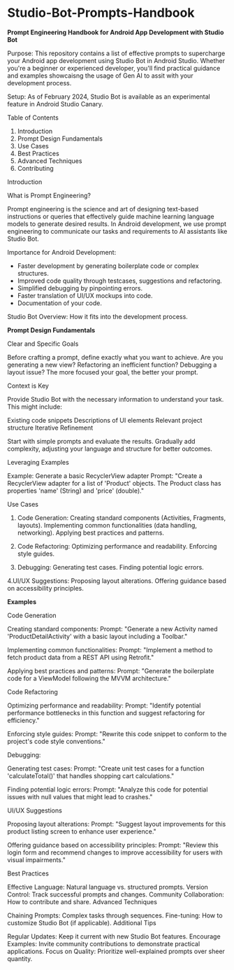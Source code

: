 # Studio-Bot-Prompts-Handbook
**Prompt Engineering Handbook for Android App Development with Studio Bot**

Purpose: This repository contains a list of effective prompts to supercharge your Android app development using Studio Bot in Android Studio. Whether you're a beginner or experienced developer, you'll find practical guidance and examples showcaisng the usage of Gen AI to assit with your development process.

Setup: As of February 2024, Studio Bot is available as an experimental feature in Android Studio Canary.


Table of Contents

1. Introduction
2. Prompt Design Fundamentals
3. Use Cases
4. Best Practices
5. Advanced Techniques
6. Contributing


 Introduction

What is Prompt Engineering?

Prompt engineering is the science and art of designing text-based instructions or queries that effectively guide machine learning language models to generate desired results. 
In Android development, we use prompt engineering to communicate our tasks and requirements to AI assistants like Studio Bot.


Importance for Android Development: 

- Faster development by generating boilerplate code or complex structures.
- Improved code quality through testcases, suggestions and refactoring.
- Simplified debugging by pinpointing errors.
- Faster translation of UI/UX mockups into code.
- Documentation of your code.


Studio Bot Overview: How it fits into the development process.


**Prompt Design Fundamentals**

Clear and Specific Goals

Before crafting a prompt, define exactly what you want to achieve. Are you generating a new view? Refactoring an inefficient function? Debugging a layout issue?  The more focused your goal, the better your prompt.

Context is Key

Provide Studio Bot with the necessary information to understand your task. This might include:

Existing code snippets
Descriptions of UI elements
Relevant project structure
Iterative Refinement

Start with simple prompts and evaluate the results. Gradually add complexity, adjusting your language and structure for better outcomes.

Leveraging Examples

Example: Generate a basic RecyclerView adapter
Prompt: "Create a RecyclerView adapter for a list of 'Product' objects. The Product class has properties 'name' (String) and 'price' (double)."


 Use Cases

1. Code Generation:
Creating standard components (Activities, Fragments, layouts).
Implementing common functionalities (data handling, networking).
Applying best practices and patterns.

2. Code Refactoring:
Optimizing performance and readability.
Enforcing style guides.

3. Debugging:
Generating test cases.
Finding potential logic errors.

4.UI/UX Suggestions:
Proposing layout alterations.
Offering guidance based on accessibility principles.

**Examples**

Code Generation

 Creating standard components:
Prompt: "Generate a new Activity named 'ProductDetailActivity' with a basic layout including a Toolbar."

 Implementing common functionalities:
Prompt: "Implement a method to fetch product data from a REST API using Retrofit."

 Applying best practices and patterns:
Prompt: "Generate the boilerplate code for a ViewModel following the MVVM architecture."

 Code Refactoring

 Optimizing performance and readability:
Prompt: "Identify potential performance bottlenecks in this function and suggest refactoring for efficiency."

 Enforcing style guides:
Prompt: "Rewrite this code snippet to conform to the project's code style conventions."

 Debugging:

 Generating test cases:
Prompt: "Create unit test cases for a function 'calculateTotal()' that handles shopping cart calculations."

 Finding potential logic errors:
Prompt: "Analyze this code for potential issues with null values that might lead to crashes."

 UI/UX Suggestions

 Proposing layout alterations:
Prompt: "Suggest layout improvements for this product listing screen to enhance user experience."

 Offering guidance based on accessibility principles:
Prompt: "Review this login form and recommend changes to improve accessibility for users with visual impairments."


 Best Practices

Effective Language: Natural language vs. structured prompts.
Version Control: Track successful prompts and changes.
Community Collaboration: How to contribute and share.
 Advanced Techniques

Chaining Prompts: Complex tasks through sequences.
Fine-tuning: How to customize Studio Bot (if applicable).
 Additional Tips

Regular Updates: Keep it current with new Studio Bot features.
Encourage Examples: Invite community contributions to demonstrate practical applications.
Focus on Quality: Prioritize well-explained prompts over sheer quantity.

